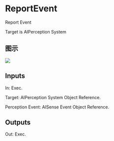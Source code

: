 # ReportEvent

Report Event

Target is AIPerception System

## 图示

![]($-20221218-17481983.png)

## Inputs

In: Exec.

Target: AIPerception System Object Reference.

Perception Event: AISense Event Object Reference.  

## Outputs

Out: Exec.

